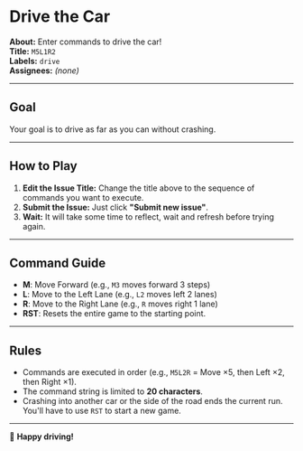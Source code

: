 # Drive the Car

**About:** Enter commands to drive the car!  
**Title:** `M5L1R2`  
**Labels:** `drive`  
**Assignees:** *(none)*  

---

## Goal

Your goal is to drive as far as you can without crashing.

---

## How to Play

1. **Edit the Issue Title:** Change the title above to the sequence of commands you want to execute.  
2. **Submit the Issue:** Just click **"Submit new issue"**.  
3. **Wait:** It will take some time to reflect, wait and refresh before trying again.  

---

## Command Guide

- **M**: Move Forward (e.g., `M3` moves forward 3 steps)  
- **L**: Move to the Left Lane (e.g., `L2` moves left 2 lanes)  
- **R**: Move to the Right Lane (e.g., `R` moves right 1 lane)  
- **RST**: Resets the entire game to the starting point.  

---

## Rules

- Commands are executed in order (e.g., `M5L2R` = Move ×5, then Left ×2, then Right ×1).  
- The command string is limited to **20 characters**.  
- Crashing into another car or the side of the road ends the current run. You'll have to use `RST` to start a new game.  

---

🚗 **Happy driving!**
